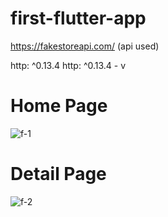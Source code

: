 # first-flutter-app

https://fakestoreapi.com/  (api used)

 http: ^0.13.4  http: ^0.13.4 - v


# Home Page
![f-1](https://user-images.githubusercontent.com/41470054/169894506-d8575e60-3fe5-44c0-a9af-1a9772dcca82.png)

# Detail Page
![f-2](https://user-images.githubusercontent.com/41470054/169894519-8e630a9a-7d3c-4e20-bf2a-2ed0f6b6e18e.png)
